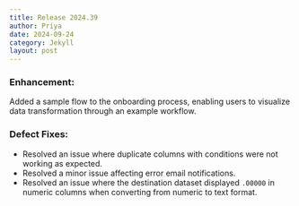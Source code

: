 ```yaml
---
title: Release 2024.39
author: Priya
date: 2024-09-24
category: Jekyll
layout: post
---
```

### Enhancement:
Added a sample flow to the onboarding process, enabling users to visualize data transformation through an example workflow.


### Defect Fixes:
* Resolved an issue where duplicate columns with conditions were not working as expected.
* Resolved a minor issue affecting error email notifications.
* Resolved an issue where the destination dataset displayed `.00000` in numeric columns when converting from numeric to text format.
